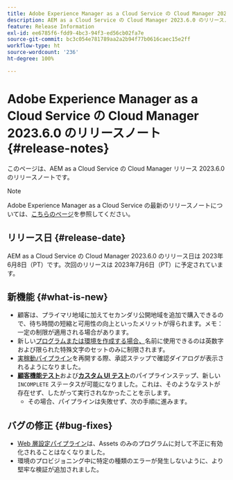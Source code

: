 ```yaml
---
title: Adobe Experience Manager as a Cloud Service の Cloud Manager 2023.6.0 のリリースノート
description: AEM as a Cloud Service の Cloud Manager 2023.6.0 のリリースノートです。
feature: Release Information
exl-id: ee6785f6-fdd9-4bc3-94f3-ed56cb02fa7e
source-git-commit: bc3c054e781789aa2a2b94f77b0616caec15e2ff
workflow-type: ht
source-wordcount: '236'
ht-degree: 100%

---
```


# Adobe Experience Manager as a Cloud Service の Cloud Manager 2023.6.0 のリリースノート {#release-notes}

このページは、AEM as a Cloud Service の Cloud Manager リリース 2023.6.0 のリリースノートです。

>[!NOTE]
>
>Adobe Experience Manager as a Cloud Service の最新のリリースノートについては、[こちらのページ](/help/release-notes/release-notes-cloud/release-notes-current.md)を参照してください。

## リリース日 {#release-date}

AEM as a Cloud Service の Cloud Manager 2023.6.0 のリリース日は 2023年6月8日（PT）です。次回のリリースは 2023年7月6日（PT）に予定されています。

## 新機能 {#what-is-new}

* 顧客は、プライマリ地域に加えてセカンダリ公開地域を追加で購入できるので、待ち時間の短縮と可用性の向上といったメリットが得られます。メモ：一定の制限が適用される場合があります。
* 新しい[プログラムまたは環境を作成する場合、](/help/implementing/cloud-manager/getting-access-to-aem-in-cloud/program-types.md)名前に使用できるのは英数字および限られた特殊文字のセットのみに制限されます。
* [実稼動パイプライン](/help/implementing/cloud-manager/configuring-pipelines/configuring-production-pipelines.md)を再開する際、承認ステップで確認ダイアログが表示されるようになりました。
* **[顧客機能テスト](/help/implementing/cloud-manager/functional-testing.md#custom-functional-testing)**&#x200B;および&#x200B;**[カスタム UI テスト](/help/implementing/cloud-manager/ui-testing.md)**&#x200B;のパイプラインステップ、新しい `INCOMPLETE` ステータスが可能になりました。これは、そのようなテストが存在せず、したがって実行されなかったことを示します。
   * その場合、パイプラインは失敗せず、次の手順に進みます。

## バグの修正 {#bug-fixes}

* [Web 層設定パイプライン](/help/implementing/cloud-manager/configuring-pipelines/introduction-ci-cd-pipelines.md#web-tier-config-pipelines)は、Assets のみのプログラムに対して不正に有効化されることはなくなりました。
* 環境のプロビジョニング中に特定の種類のエラーが発生しないように、より堅牢な検証が追加されました。
